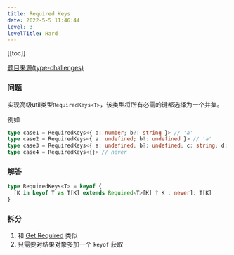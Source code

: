 ```yaml
---
title: Required Keys
date: 2022-5-5 11:46:44
level: 3
levelTitle: Hard
---
```


[[toc]]

[题目来源(type-challenges)](https://github.com/type-challenges/type-challenges/blob/main/questions/00089-hard-required-keys/README.zh-CN.md)

### 问题

实现高级util类型`RequiredKeys<T>`，该类型将所有必需的键都选择为一个并集。

例如

```typescript
type case1 = RequiredKeys<{ a: number; b?: string }> // 'a'
type case2 = RequiredKeys<{ a: undefined; b?: undefined }> // 'a'
type case3 = RequiredKeys<{ a: undefined; b?: undefined; c: string; d: null }> // 'a' | 'c' | 'd'
type case4 = RequiredKeys<{}> // never
```

### 解答

```typescript
type RequiredKeys<T> = keyof {
  [K in keyof T as T[K] extends Required<T>[K] ? K : never]: T[K]
}
```

### 拆分

1. 和 [Get Required](/projects/challenges/typescript/hard-3) 类似
2. 只需要对结果对象多加一个 `keyof` 获取
